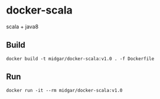 # docker-scala
scala + java8

## Build

`docker build -t midgar/docker-scala:v1.0 . -f Dockerfile`

## Run

`docker run -it --rm midgar/docker-scala:v1.0`
